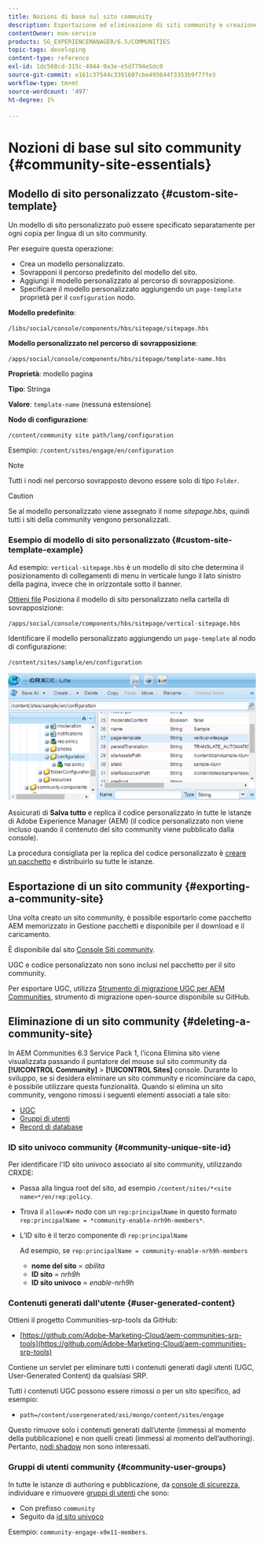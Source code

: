 ```yaml
---
title: Nozioni di base sul sito community
description: Esportazione ed eliminazione di siti community e creazione di modelli di sito personalizzati
contentOwner: msm-service
products: SG_EXPERIENCEMANAGER/6.5/COMMUNITIES
topic-tags: developing
content-type: reference
exl-id: 1dc568cd-315c-4944-9a3e-e5d7794e5dc0
source-git-commit: e161c37544c3391607cbe495644f3353b9f77fe3
workflow-type: tm+mt
source-wordcount: '497'
ht-degree: 1%

---
```


# Nozioni di base sul sito community {#community-site-essentials}

## Modello di sito personalizzato {#custom-site-template}

Un modello di sito personalizzato può essere specificato separatamente per ogni copia per lingua di un sito community.

Per eseguire questa operazione:

* Crea un modello personalizzato.
* Sovrapponi il percorso predefinito del modello del sito.
* Aggiungi il modello personalizzato al percorso di sovrapposizione.
* Specificare il modello personalizzato aggiungendo un `page-template` proprietà per il `configuration` nodo.

**Modello predefinito**:

`/libs/social/console/components/hbs/sitepage/sitepage.hbs`

**Modello personalizzato nel percorso di sovrapposizione**:

`/apps/social/console/components/hbs/sitepage/template-name.hbs`

**Proprietà**: modello pagina

**Tipo**: Stringa

**Valore**: `template-name` (nessuna estensione)

**Nodo di configurazione**:

`/content/community site path/lang/configuration`

Esempio: `/content/sites/engage/en/configuration`

>[!NOTE]
>
>Tutti i nodi nel percorso sovrapposto devono essere solo di tipo `Folder`.

>[!CAUTION]
>
>Se al modello personalizzato viene assegnato il nome *sitepage.hbs*, quindi tutti i siti della community vengono personalizzati.

### Esempio di modello di sito personalizzato {#custom-site-template-example}

Ad esempio: `vertical-sitepage.hbs` è un modello di sito che determina il posizionamento di collegamenti di menu in verticale lungo il lato sinistro della pagina, invece che in orizzontale sotto il banner.

[Ottieni file](assets/vertical-sitepage.hbs)
Posiziona il modello di sito personalizzato nella cartella di sovrapposizione:

`/apps/social/console/components/hbs/sitepage/vertical-sitepage.hbs`

Identificare il modello personalizzato aggiungendo un `page-template` al nodo di configurazione:

`/content/sites/sample/en/configuration`

![crxde-siteconfiguration](assets/crxde-siteconfiguration.png)

Assicurati di **Salva tutto** e replica il codice personalizzato in tutte le istanze di Adobe Experience Manager (AEM) (il codice personalizzato non viene incluso quando il contenuto del sito community viene pubblicato dalla console).

La procedura consigliata per la replica del codice personalizzato è [creare un pacchetto](../../help/sites-administering/package-manager.md#creating-a-new-package) e distribuirlo su tutte le istanze.

## Esportazione di un sito community {#exporting-a-community-site}

Una volta creato un sito community, è possibile esportarlo come pacchetto AEM memorizzato in Gestione pacchetti e disponibile per il download e il caricamento.

È disponibile dal sito [Console Siti community](sites-console.md#exporting-the-site).

UGC e codice personalizzato non sono inclusi nel pacchetto per il sito community.

Per esportare UGC, utilizza [Strumento di migrazione UGC per AEM Communities](https://github.com/Adobe-Marketing-Cloud/aem-communities-ugc-migration), strumento di migrazione open-source disponibile su GitHub.

## Eliminazione di un sito community {#deleting-a-community-site}

In AEM Communities 6.3 Service Pack 1, l’icona Elimina sito viene visualizzata passando il puntatore del mouse sul sito community da **[!UICONTROL Community]** > **[!UICONTROL Sites]** console. Durante lo sviluppo, se si desidera eliminare un sito community e ricominciare da capo, è possibile utilizzare questa funzionalità. Quando si elimina un sito community, vengono rimossi i seguenti elementi associati a tale sito:

* [UGC](#user-generated-content)
* [Gruppi di utenti](#community-user-groups)
* [Record di database](#database-records)

### ID sito univoco community {#community-unique-site-id}

Per identificare l&#39;ID sito univoco associato al sito community, utilizzando CRXDE:

* Passa alla lingua root del sito, ad esempio `/content/sites/*<site name>*/en/rep:policy`.

* Trova il `allow<#>` nodo con un `rep:principalName` in questo formato `rep:principalName = *community-enable-nrh9h-members*`.

* L’ID sito è il terzo componente di `rep:principalName`

  Ad esempio, se `rep:principalName = community-enable-nrh9h-members`

   * **nome del sito** = *abilita*
   * **ID sito** = *nrh9h*
   * **ID sito univoco** = *enable-nrh9h*

### Contenuti generati dall&#39;utente {#user-generated-content}

Ottieni il progetto Communities-srp-tools da GitHub:

* [https://github.com/Adobe-Marketing-Cloud/aem-communities-srp-tools](https://github.com/Adobe-Marketing-Cloud/aem-communities-srp-tools)

Contiene un servlet per eliminare tutti i contenuti generati dagli utenti (UGC, User-Generated Content) da qualsiasi SRP.

Tutti i contenuti UGC possono essere rimossi o per un sito specifico, ad esempio:

* `path=/content/usergenerated/asi/mongo/content/sites/engage`

Questo rimuove solo i contenuti generati dall’utente (immessi al momento della pubblicazione) e non quelli creati (immessi al momento dell’authoring). Pertanto, [nodi shadow](srp.md#shadownodes) non sono interessati.

### Gruppi di utenti community {#community-user-groups}

In tutte le istanze di authoring e pubblicazione, da [console di sicurezza](../../help/sites-administering/security.md), individuare e rimuovere [gruppi di utenti](users.md) che sono:

* Con prefisso `community`
* Seguito da [id sito univoco](#community-unique-site-id)

Esempio: `community-engage-x0e11-members`.
